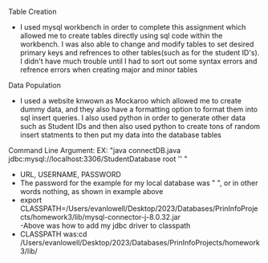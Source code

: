 Table Creation
- I used mysql workbench in order to complete this assignment which allowed me to create tables directly using sql code within the workbench. I was also able to change and modify tables to set desired primary keys and refrences to other tables(such as for the student ID's). I didn't have much trouble until I had to sort out some syntax errors and refrence errors when creating major and minor tables

Data Population
- I used a website knwown as Mockaroo which allowed me to create dummy data, and they also have a formatting option to format them into sql insert queries. I also used python in order to generate other data such as Student IDs and then also used python to create tons of random insert statments to then put my data into the database tables

Command Line Argument:
EX: "java connectDB.java jdbc:mysql://localhost:3306/StudentDatabase root '' "
- URL, USERNAME, PASSWORD
- The password for the example for my local database was " ", or in other words nothing, as shown in example above
- export CLASSPATH=/Users/evanlowell/Desktop/2023/Databases/PrinInfoProjects/homework3/lib/mysql-connector-j-8.0.32.jar      
-Above was how to add my jdbc driver to classpath
- CLASSPATH was:cd /Users/evanlowell/Desktop/2023/Databases/PrinInfoProjects/homework3/lib/